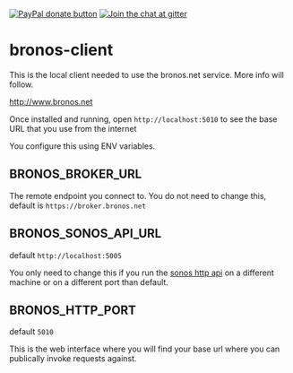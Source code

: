 [![PayPal donate button](https://img.shields.io/badge/paypal-donate-yellow.svg)](https://www.paypal.me/jishi "Donate once-off to this project using Paypal") [![Join the chat at gitter](https://img.shields.io/gitter/room/badges/shields.svg)](https://gitter.im/node-sonos-http-api/Lobby "Need assistance? Join the chat at Gitter.im")

# bronos-client

This is the local client needed to use the bronos.net service. More info will follow.

http://www.bronos.net

Once installed and running, open `http://localhost:5010` to see the base URL that you use from the internet

You configure this using ENV variables.

## BRONOS_BROKER_URL

The remote endpoint you connect to. You do not need to change this, default is `https://broker.bronos.net` 

## BRONOS_SONOS_API_URL

default `http://localhost:5005`

You only need to change this if you run the [sonos http api](https://github.com/jishi/node-sonos-http-api) on a 
different machine or on a different port than default.
 
## BRONOS_HTTP_PORT

default `5010`

This is the web interface where you will find your base url where you can publically invoke requests against. 